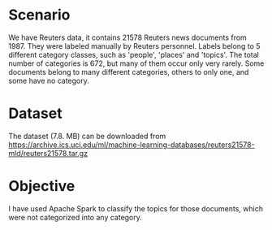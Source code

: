 # Scenario

We have Reuters data, it contains 21578 Reuters news documents from 1987. They were labeled manually by Reuters personnel. Labels belong to 5 different category classes, such as 'people', 'places' and 'topics'. The total number of categories is 672, but many of them occur only very rarely. Some documents belong to many different categories, others to only one, and some have no category.

# Dataset

The dataset (7.8. MB) can be downloaded from https://archive.ics.uci.edu/ml/machine-learning-databases/reuters21578-mld/reuters21578.tar.gz

# Objective
I have used Apache Spark to classify the topics for those documents, which were not categorized into any category.
